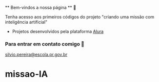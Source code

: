 ** Bem-vindos a nossa página ** 💙

Tenha acesso aos primeiros códigos do projeto "criando uma missão com inteligência artificial"


-  Projetos desenvolvidos pela plataforma [Alura](http://www.alura.com.br)

### Para entrar em contato comigo 📧
silvio.pereira@escola.pr.gov.br
# missao-IA
